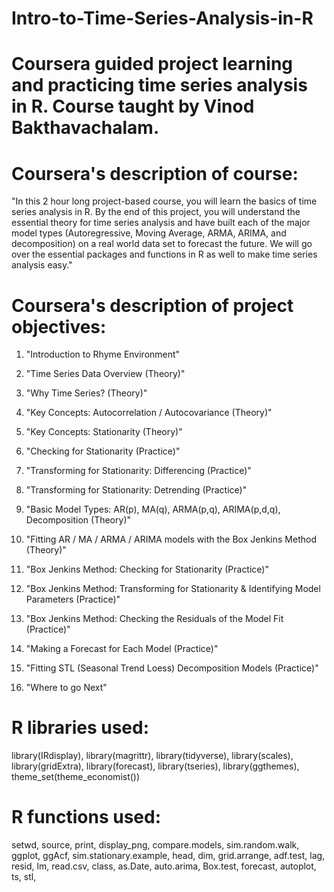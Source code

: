 # Intro-to-Time-Series-Analysis-in-R

# Coursera guided project learning and practicing time series analysis in R. Course taught by Vinod Bakthavachalam.

# Coursera's description of course:

"In this 2 hour long project-based course, you will learn the basics of time series analysis in R. By the end of this project, you will understand the essential theory for time series analysis and have built each of the major model types (Autoregressive, Moving Average, ARMA, ARIMA, and decomposition) on a real world data set to forecast the future. We will go over the essential packages and functions in R as well to make time series analysis easy."

# Coursera's description of project objectives:

1. "Introduction to Rhyme Environment"

2. "Time Series Data Overview (Theory)"

3. "Why Time Series? (Theory)"

4. "Key Concepts: Autocorrelation / Autocovariance (Theory)"

5. "Key Concepts: Stationarity (Theory)"

6. "Checking for Stationarity (Practice)"

7. "Transforming for Stationarity: Differencing (Practice)"

8. "Transforming for Stationarity: Detrending (Practice)"

9. "Basic Model Types: AR(p), MA(q), ARMA(p,q), ARIMA(p,d,q), Decomposition (Theory)"

10. "Fitting AR / MA / ARMA / ARIMA models with the Box Jenkins Method (Theory)"

11. "Box Jenkins Method: Checking for Stationarity (Practice)"

12. "Box Jenkins Method: Transforming for Stationarity & Identifying Model Parameters (Practice)"

13. "Box Jenkins Method: Checking the Residuals of the Model Fit (Practice)"

14. "Making a Forecast for Each Model (Practice)"

15. "Fitting STL (Seasonal Trend Loess) Decomposition Models (Practice)"

16. "Where to go Next"

# R libraries used:

library(IRdisplay), library(magrittr), library(tidyverse), library(scales), library(gridExtra), library(forecast), library(tseries), library(ggthemes), theme_set(theme_economist())

# R functions used:

setwd, source, print, display_png, compare.models, sim.random.walk, ggplot, ggAcf, sim.stationary.example, head, dim, grid.arrange, adf.test, lag, resid, lm, read.csv, class, as.Date, auto.arima, Box.test, forecast, autoplot, ts, stl, 





